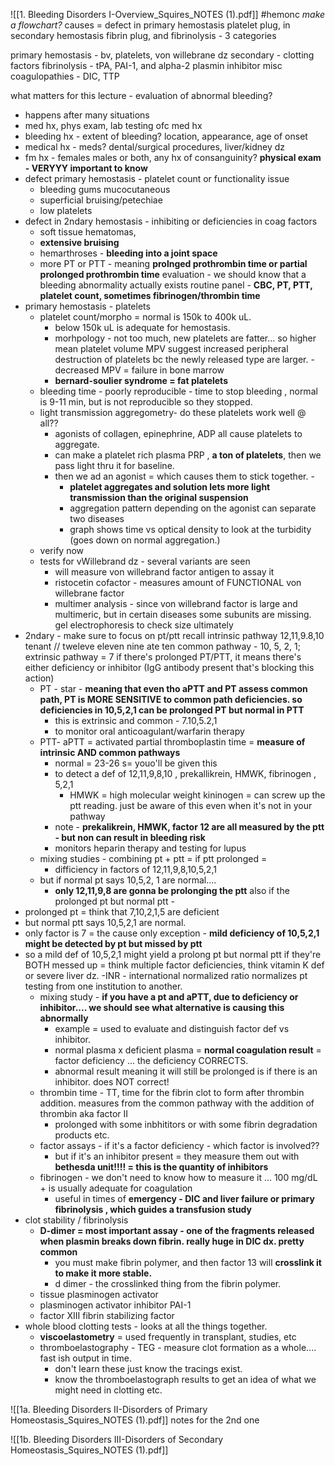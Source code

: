 ![[1. Bleeding Disorders I-Overview_Squires_NOTES (1).pdf]] #hemonc 
*make a flowchart?*
causes = defect in primary hemostasis platelet plug, in secondary hemostasis fibrin plug, and fibrinolysis - 3 categories 

primary hemostasis - bv, platelets, von willebrane dz
secondary - clotting factors
fibrinolysis - tPA, PAI-1, and alpha-2 plasmin inhibitor 
misc coagulopathies - DIC, TTP 

what matters for this lecture - evaluation of abnormal bleeding? 
- happens after many situations
- med hx, phys exam, lab testing ofc 
med hx 
- bleeding hx - extent of bleeding? location, appearance, age of onset
- medical hx - meds? dental/surgical procedures, liver/kidney dz 
- fm hx - females males or both, any hx of consanguinity? 
**physical exam - VERYYY important to know**
- defect primary hemostasis - platelet count or functionality issue
	- bleeding gums mucocutaneous
	- superficial bruising/petechiae 
	- low platelets 
- defect in 2ndary hemostasis - inhibiting or deficiencies in coag factors
	- soft tissue hematomas, 
	- **extensive bruising**
	- hemarthroses - **bleeding into a joint space**
	- more PT or PTT - meaning **prolnged prothrombin time or partial prolonged prothrombin time**
evaluation - we should know that a bleeding abnormality actually exists
routine panel - **CBC, PT, PTT, platelet count, sometimes fibrinogen/thrombin time**
- primary hemostasis - platelets
	- platelet count/morpho = normal is 150k to 400k uL. 
		- below 150k uL is adequate for hemostasis. 
		- morhpology - not too much, new platelets are fatter... so higher mean platelet volume MPV suggest increased peripheral destruction of platelets bc the newly released type are larger. - decreased MPV = failure in bone marrow
		- **bernard-soulier syndrome = fat platelets**
	- bleeding time - poorly reproducible - time to stop bleeding , normal is 9-11 min, but is not reproducible so they stopped. 
	- light transmission aggregometry- do these platelets work well @ all?? 
		- agonists of collagen, epinephrine, ADP all cause platelets to aggregate.
		- can make a platelet rich plasma PRP , **a ton of platelets**, then we pass light thru it for baseline. 
		- then we ad an agonist = which causes them to stick together. - 
			- **platelet aggregates and solution lets more light transmission than the original suspension**
			- aggregation pattern depending on the agonist can separate two diseases 
			- graph shows time vs optical density to look at the turbidity (goes down on normal aggregation.)
	- verify now 
	- tests for vWillebrand dz - several variants are seen 
		- will measure von willebrand factor antigen to assay it 
		- ristocetin cofactor - measures amount of FUNCTIONAL von willebrane factor 
		- multimer analysis - since von willebrand factor is large and multimeric, but in certain diseases some subunits are missing. gel electrophoresis to check size ultimately 
- 2ndary - make sure to focus on pt/ptt 
recall intrinsic pathway 12,11,9.8,10 tenant // tweleve eleven nine ate ten 
common pathway - 10, 5, 2, 1; 
extrinsic pathway = 7 
if there's prolonged PT/PTT, it means there's either deficiency or inhibitor (IgG antibody present that's blocking this action)
	- PT - star - **meaning that even tho aPTT and PT assess common path, PT is MORE SENSITIVE to common path deficiencies. so deficiencies in 10,5,2,1 can be prolonged PT but normal in PTT**
		- this is extrinsic and common - 7.10,5.2,1
		- to monitor oral anticoagulant/warfarin therapy 
	- PTT- aPTT = activated partial thromboplastin time = **measure of intrinsic AND common pathways**
		- normal = 23-26 s= youo'll be given this 
		- to detect a def of 12,11,9,8,10 , prekallikrein, HMWK, fibrinogen , 5,2,1 
			- HMWK = high molecular weight kininogen = can screw up the ptt reading. just be aware of this even when it's not in your pathway 
		- note - **prekalikrein, HMWK, factor 12 are all measured by the ptt - but non can result in bleeding risk**
		- monitors heparin therapy and testing for lupus 
	- mixing studies - combining pt + ptt = if ptt prolonged = 
		- difficiency in factors of 12,11,9,8,10,5,2,1
	- but if normal pt says 10,5,2, 1 are normal.... 
		- **only 12,11,9,8 are gonna be prolonging the ptt**
also if the prolonged pt but normal ptt - 
- prolonged pt = think that 7,10,2,1,5 are deficient 
- but normal ptt says 10,5,2,1 are normal. 
- only factor is 7 = the cause 
only exception - **mild deficiency of 10,5,2,1 might be detected by pt but missed by ptt**
- so a mild def of 10,5,2,1 might yield a prolong pt but normal ptt 
if they're BOTH messed up = think multiple factor deficiencies, think vitamin K def or severe liver dz. 
	-INR - international normalized ratio normalizes pt testing from one institution to another. 
	- mixing study - **if you have a pt and aPTT, due to deficiency or inhibitor.... we should see what alternative is causing this abnormally**
		- example = used to evaluate and distinguish factor def vs inhibitor. 
		- normal plasma x deficient plasma = **normal coagulation result** = factor deficiency ... the deficiency CORRECTS. 
		- abnormal result meaning it will still be prolonged is if there is an inhibitor. does NOT correct! 
	- thrombin time - TT, time for the fibrin clot to form after thrombin addition. measures from the common pathway with the addition of thrombin aka factor II 
		- prolonged with some inbhititors or with some fibrin degradation products etc. 
	- factor assays - if it's a factor deficiency - which factor is involved?? 
		- but if it's an inhibitor present = they measure them out with **bethesda unit!!!! = this is the quantity of inhibitors**
	- fibrinogen - we don't need to know how to measure it ... 100 mg/dL + is usually adequate for coagulation
		- useful in times of **emergency - DIC and liver failure or primary fibrinolysis , which guides a transfusion study**
- clot stability / fibrinolysis
	- **D-dimer = most important assay - one of the fragments released when plasmin breaks down fibrin. really huge in DIC dx. pretty common** 
		- you must make fibrin polymer, and then factor 13 will **crosslink it to make it more stable.**
		- d dimer - the crosslinked thing from the fibrin polymer. 
	- tissue plasminogen activator
	- plasminogen activator inhibitor PAI-1 
	- factor XIII fibrin stabilizing factor 
- whole blood clotting tests - looks at all the things together. 
	- **viscoelastometry** = used frequently in transplant, studies, etc
	- thromboelastography - TEG - measure clot formation as a whole.... fast ish output in time. 
		- don't learn these just know the tracings exist. 
		- know the thromboelastograph results to get an idea of what we might need in clotting etc. 

![[1a. Bleeding Disorders II-Disorders of Primary Homeostasis_Squires_NOTES (1).pdf]]
notes for the 2nd one

![[1b. Bleeding Disorders III-Disorders of Secondary Homeostasis_Squires_NOTES (1).pdf]]